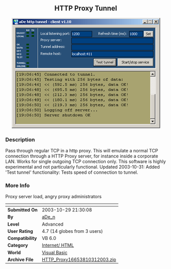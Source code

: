 ﻿<div align="center">

## HTTP Proxy Tunnel

<img src="PIC20031031139568594.gif">
</div>

### Description

Pass through regular TCP in a http proxy. This will emulate a normal TCP connection through a HTTP Proxy server, for instance inside a corporate LAN. Works for single outgoing TCP connection only. This software is highly experimental and not particularly functional. Updated 2003-10-31: Added 'Test tunnel' functionality: Tests speed of connection to tunnel.
 
### More Info
 
Proxy server load, angry proxy administrators


<span>             |<span>
---                |---
**Submitted On**   |2003-10-29 21:30:08
**By**             |[aDe\_n](https://github.com/Planet-Source-Code/PSCIndex/blob/master/ByAuthor/ade-n.md)
**Level**          |Advanced
**User Rating**    |4.7 (14 globes from 3 users)
**Compatibility**  |VB 6\.0
**Category**       |[Internet/ HTML](https://github.com/Planet-Source-Code/PSCIndex/blob/master/ByCategory/internet-html__1-34.md)
**World**          |[Visual Basic](https://github.com/Planet-Source-Code/PSCIndex/blob/master/ByWorld/visual-basic.md)
**Archive File**   |[HTTP\_Proxy16653810312003\.zip](https://github.com/Planet-Source-Code/ade-n-http-proxy-tunnel__1-49438/archive/master.zip)








